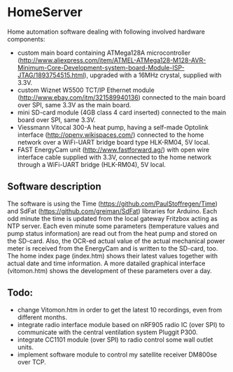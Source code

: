HomeServer
==========

Home automation software dealing with following involved hardware components:
- custom main board containing ATMega128A microcontroller (http://www.aliexpress.com/item/ATMEL-ATMega128-M128-AVR-Minimum-Core-Development-system-board-Module-ISP-JTAG/1893754515.html), upgraded with a 16MHz crystal, supplied with 3.3V.
- custom Wiznet W5500 TCT/IP Ethernet module (http://www.ebay.com/itm/321589940136) connected to the main board over SPI, same 3.3V as the main board.
- mini SD-card module (4GB class 4 card inserted) connected to the main board over SPI, same 3.3V.
- Viessmann Vitocal 300-A heat pump, having a self-made Optolink interface (http://openv.wikispaces.com/) connected to the home network over a WiFi-UART bridge board type HLK-RM04, 5V local.
- FAST EnergyCam unit (http://www.fastforward.ag/) with open wire interface cable supplied with 3.3V, connected to the home network through a WiFi-UART bridge (HLK-RM04), 5V local.

Software description
--------------------
The software is using the Time (https://github.com/PaulStoffregen/Time) and SdFat (https://github.com/greiman/SdFat) libraries for Arduino.
Each odd minute the time is updated from the local gateway Fritzbox acting as NTP server.
Each even minute some parameters (temperature values and pump status information) are read out from the heat pump and stored on the SD-card. Also, the OCR-ed actual value of the actual mechanical power meter is received from the EnergyCam and is written to the SD-card, too.
The home index page (index.htm) shows their latest values together with actual date and time information.
A more datailed graphical interface (vitomon.htm) shows the development of these parameters over a day.

Todo:
----
- change Vitomon.htm in order to get the latest 10 recordings, even from different months.
- integrate radio interface module based on nRF905 radio IC (over SPI) to communicate with the central ventilation system Pluggit P300.
- integrate CC1101 module (over SPI) to radio control some wall outlet units.
- implement software module to control my satellite receiver DM800se over TCP.


